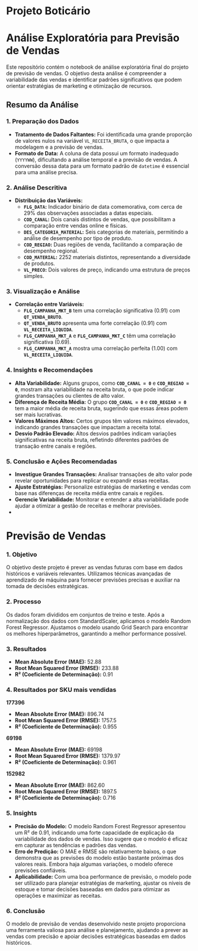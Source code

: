# Projeto Boticário

# Análise Exploratória para Previsão de Vendas

Este repositório contém o notebook de análise exploratória final do projeto de previsão de vendas. O objetivo desta análise é compreender a variabilidade das vendas e identificar padrões significativos que podem orientar estratégias de marketing e otimização de recursos.

## Resumo da Análise

### 1. **Preparação dos Dados**

- **Tratamento de Dados Faltantes:** Foi identificada uma grande proporção de valores nulos na variável `VL_RECEITA_BRUTA`, o que impacta a modelagem e a previsão de vendas.
- **Formato de Data:** A coluna de data possui um formato inadequado (`YYYYWW`), dificultando a análise temporal e a previsão de vendas. A conversão dessa data para um formato padrão de `datetime` é essencial para uma análise precisa.

### 2. **Análise Descritiva**

- **Distribuição das Variáveis:**
  - **`FLG_DATA`:** Indicador binário de data comemorativa, com cerca de 29% das observações associadas a datas especiais.
  - **`COD_CANAL`:** Dois canais distintos de vendas, que possibilitam a comparação entre vendas online e físicas.
  - **`DES_CATEGORIA_MATERIAL`:** Seis categorias de materiais, permitindo a análise de desempenho por tipo de produto.
  - **`COD_REGIAO`:** Duas regiões de venda, facilitando a comparação de desempenho regional.
  - **`COD_MATERIAL`:** 2252 materiais distintos, representando a diversidade de produtos.
  - **`VL_PRECO`:** Dois valores de preço, indicando uma estrutura de preços simples.

### 3. **Visualização e Análise**

- **Correlação entre Variáveis:** 
  - **`FLG_CAMPANHA_MKT_B`** tem uma correlação significativa (0.91) com **`QT_VENDA_BRUTO`**.
  - **`QT_VENDA_BRUTO`** apresenta uma forte correlação (0.91) com **`VL_RECEITA_LIQUIDA`**.
  - **`FLG_CAMPANHA_MKT_A`** e **`FLG_CAMPANHA_MKT_C`** têm uma correlação significativa (0.69).
  - **`FLG_CAMPANHA_MKT_A`** mostra uma correlação perfeita (1.00) com **`VL_RECEITA_LIQUIDA`**.

### 4. **Insights e Recomendações**

- **Alta Variabilidade:** Alguns grupos, como **`COD_CANAL = 0`** e **`COD_REGIAO = 0`**, mostram alta variabilidade na receita bruta, o que pode indicar grandes transações ou clientes de alto valor.
- **Diferença de Receita Média:** O grupo **`COD_CANAL = 0`** e **`COD_REGIAO = 0`** tem a maior média de receita bruta, sugerindo que essas áreas podem ser mais lucrativas.
- **Valores Máximos Altos:** Certos grupos têm valores máximos elevados, indicando grandes transações que impactam a receita total.
- **Desvio Padrão Elevado:** Altos desvios padrões indicam variações significativas na receita bruta, refletindo diferentes padrões de transação entre canais e regiões.

### 5. **Conclusão e Ações Recomendadas**

- **Investigue Grandes Transações:** Analisar transações de alto valor pode revelar oportunidades para replicar ou expandir essas receitas.
- **Ajuste Estratégias:** Personalize estratégias de marketing e vendas com base nas diferenças de receita média entre canais e regiões.
- **Gerencie Variabilidade:** Monitorar e entender a alta variabilidade pode ajudar a otimizar a gestão de receitas e melhorar previsões.
- 

# Previsão de Vendas

### 1. **Objetivo**

O objetivo deste projeto é prever as vendas futuras com base em dados históricos e variáveis relevantes. Utilizamos técnicas avançadas de aprendizado de máquina para fornecer previsões precisas e auxiliar na tomada de decisões estratégicas.

### 2. **Processo**


Os dados foram divididos em conjuntos de treino e teste. Após a normalização dos dados com StandardScaler, aplicamos o modelo Random Forest Regressor. Ajustamos o modelo usando Grid Search para encontrar os melhores hiperparâmetros, garantindo a melhor performance possível.

### 3. **Resultados**
  - **Mean Absolute Error (MAE):** 52.88
  - **Root Mean Squared Error (RMSE):** 233.88
  - **R² (Coeficiente de Determinação):** 0.91

### 4. **Resultados por SKU mais vendidas**
  **177396**
  - **Mean Absolute Error (MAE):** 896.74
  - **Root Mean Squared Error (RMSE):** 1757.5
  - **R² (Coeficiente de Determinação):** 0.955

  **69198**
  - **Mean Absolute Error (MAE):** 69198
  - **Root Mean Squared Error (RMSE):** 1379.97
  - **R² (Coeficiente de Determinação):** 0.961

  **152982**
  - **Mean Absolute Error (MAE):** 862.60
  - **Root Mean Squared Error (RMSE):** 1897.5
  - **R² (Coeficiente de Determinação):** 0.716

### 5. **Insights**
  - **Precisão do Modelo:** O modelo Random Forest Regressor apresentou um R² de 0.91, indicando uma forte capacidade de explicação da variabilidade dos dados de vendas. Isso sugere que o modelo é eficaz em capturar as tendências e padrões das vendas.
  - **Erro de Predição:** O MAE e RMSE são relativamente baixos, o que demonstra que as previsões do modelo estão bastante próximas dos valores reais. Embora haja algumas variações, o modelo oferece previsões confiáveis.
  - **Aplicabilidade:** Com uma boa performance de previsão, o modelo pode ser utilizado para planejar estratégias de marketing, ajustar os níveis de estoque e tomar decisões baseadas em dados para otimizar as operações e maximizar as receitas.

### 6. **Conclusão**

O modelo de previsão de vendas desenvolvido neste projeto proporciona uma ferramenta valiosa para análise e planejamento, ajudando a prever as vendas com precisão e apoiar decisões estratégicas baseadas em dados históricos.

